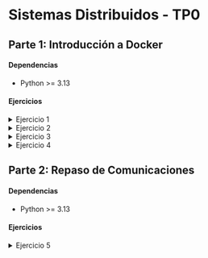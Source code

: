 # Sistemas Distribuidos - TP0

## Parte 1: Introducción a Docker

#### Dependencias

- Python >= 3.13

#### Ejercicios

<details>

<summary>Ejercicio 1</summary>

### Ejercicio N°1:

En este ejercicio creo un generador de configuraciones (YAML) para docker compose, donde se define:

- Un servicio de servidor
- N servicios de clientes (configurables)
- Una red compartida por todos los servicios

#### Dependencias

- PyYAML

#### Instalación

Instalar PyYAML

```bash
pip install pyyaml
```

Dar permisos para hacer el archivo ejectuable

```bash
chmod +x generar-compose.sh
```

#### Archivos agregados

- **generar-compose.py**: Script Python donde implementé la lógica para generar el archivo YAML
- **generar-compose.sh**: Script Bash solicitado por la consigna (ejecuta el subscript de Python)

#### Uso

```bash
./generar-compose.sh <archivo-salida> <n-clientes>
```

#### Ejemplos

Generar un archivo `docker-compose-dev.yaml` con `5` clientes:

```bash
./generar-compose.sh docker-compose-dev.yaml 5
```

</details>

<details>

<summary>Ejercicio 2</summary>

### Ejercicio N°2

En este ejercicio mapeo los volúmenes del cliente y del servidor para poder modificar sus archivos de configuración sin necesidad de reconstruir las imágenes de Docker.

#### Mapeos de volúmenes:

- **Cliente:**
  ```yaml
  ./client/config.yaml:/config.yaml
  ```
- **Servidor:**
  ```yaml
  ./server/config.ini:/config.ini
  ```

Estos mapeos los implemente en el script `generar-compose.py`, asegurando que todos los YAML generados en el futuro los incluyan automáticamente.

#### Cambios adicionales:

- Eliminé variables de entorno del archivo `generar-compose.yml`, ya que ahora la configuración se realiza a través de los archivos `config.*`.
- Agregué un archivo `.dockerignore` tanto para el cliente como para el servidor. En estos agregué el archivo de configuración para que no se copie en el Dockerfile.

</details>

<details>

<summary>Ejercicio 3</summary>

### Ejercicio N°3

Cree el archivo `validar-echo-server.sh` que permite verificar el correcto funcionamiento del servidor.
Esto se hace mediante el comando `nc (netcat)`.

#### Respuestas según validación:

- **Exitosa:**
  ```
  action: test_echo_server | result: success
  ```
- **Error:**
  ```
  action: test_echo_server | result: fail
  ```

#### Cambios adicionales:

- Hice cambios en la validación de cantidad de clientes posibles en la generación del docker compose, ya que no se permitian 0 clientes previamente.

#### Uso

```bash
./validar-echo-server.sh
```

</details>

<details>

<summary>Ejercicio 4</summary>

### Ejercicio N°4

Agregué el manejo de la señal `SIGTERM` en el cliente como también en el servidor, haciendo que la aplicación termine de forma graceful.

#### Implementaciones

##### Servidor

Agregué el handler de la señal a la clase del servidor, donde al recibirla, este ejecuta el método `__handle_sigterm_signal` y libera los sockets.

```python
signal.signal(signal.SIGTERM, self.__handle_sigterm_signal)
```

##### Cliente

Agregué el handler de la señal al main file, donde se crea un channel que recibe señales.

```go
signalChannel := make(chan os.Signal, 1)
```

Este channel se utiliza para enviar señales `SIGTERM`

```go
signal.Notify(signalChannel, syscall.SIGTERM)
```

Se crea una goroutine para recibir las señales y cerrar las conexiones del cliente

```go
go func() {
  <-signalChannel
  log.Infof("action: sigterm_received | result: success | client_id: %v", clientConfig.ID)
  client.CloseConnection()
  os.Exit(0)
}()
```

</details>

## Parte 2: Repaso de Comunicaciones

#### Dependencias

- Python >= 3.13

#### Ejercicios

<details>

<summary>Ejercicio 5</summary>

### Ejercicio N°5:

En este ejercicio implemente la comunicacion cliente-servidor, en la cual el cliente le envia al servidor los datos necesarios para realizar una apuesta, y el servidor lo procesa.

En primer lugar, defini la comunicación con el protocolo.

- Los datos para realizar una apuesta son: `NOMBRE`, `APELLIDO`, `DOCUMENTO`, `NACIMIENTO` y `NUMERO`.
- Estos datos se obtienen por medio de variables de entorno.

Para esto, se agregaron los valores DEFAULT de la consigna en el script que genera el docker compose:

```python
"environment": [f"CLI_ID={client_n}", "NOMBRE=Santiago Lionel","APELLIDO=Lorca","DOCUMENTO=30904465","NACIMIENTO=1999-03-17","NUMERO=7574"],
```

Los datos se envian del cliente hacia el servidor en el siguiente formato:

```bash
AGENCY=%s,FIRST_NAME=%s,LAST_NAME=%s,DOCUMENT=%s,BIRTHDATE=%s,NUMBER=%s\n
```

Una vez recibido del lado del servidor, la apuesta se guarda, y se responde con un mensaje:

```bash
RESULT=%s,MESSAGE=%s\n
```

Estos mensajes se reciben y se envian mediante sockets, teniendo en cuenta los short writes y short reads.

Para implementar esta logica, el `servidor` tiene una clase `Protocol` que maneja y encampsula esto:

```python
class Protocol
  def send_message(sock, data: bytes)
  def receive_message(sock)
```

```python
class ProtocolMessage
  def bytes_to_str(data: bytes)
  def str_to_bytes(data: str)
  def serialize_response(success: bool, message: str)
  def deserialize_bet(data: bytes)
```

Del lado del `cliente`, lo mismo, manejado con structs y funciones:

```go
type Protocol struct { // size=16 (0x10)
    conn net.Conn
}
func (p *Protocol) ReceiveMessage() (string, error)
func (p *Protocol) SendMessage(data []byte) error
```

```go
type BetMessage struct { // size=96 (0x60)
    Agency    string
    FirstName string
    LastName  string
    Document  string
    Birthdate string
    Number    string
}
func (m *BetMessage) Serialize() []byte
```

#### Ejemplo de uso:

Generar docker compose con un servidor y un cliente (con variables de entorno)

```bash
./generar-compose.sh docker-compose-dev.yaml 1
```

Levantar los servicios con Makefile

```bash
make docker-compose-up
```

En los logs se podran observar acciones del estilo:

- `action: apuesta_enviada`

  Generado cuando el cliente recibe la confirmación del servidor al enviar una apuesta

- `action: apuesta_almacenada`

  Generado cuando el servidor almacena la apuesta

</details>
